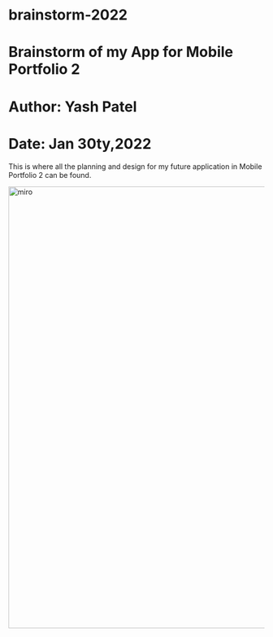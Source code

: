 # brainstorm-2022
# Brainstorm of my App for Mobile Portfolio 2
# Author: Yash Patel
# Date: Jan 30ty,2022
This is where all the planning and design for my future application in Mobile Portfolio 2 can be found.

<img width="870" alt="miro" src="https://user-images.githubusercontent.com/65124032/151704214-79987c4c-74ea-4210-8635-a5e0ca38ec15.PNG">
